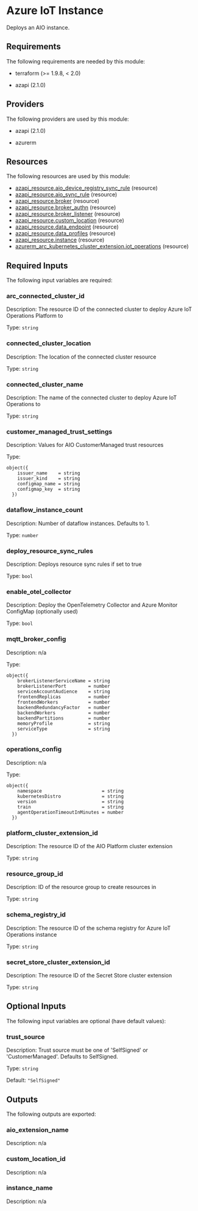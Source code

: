 <!-- BEGIN_TF_DOCS -->
# Azure IoT Instance

Deploys an AIO instance.

## Requirements

The following requirements are needed by this module:

- terraform (>= 1.9.8, < 2.0)

- azapi (2.1.0)

## Providers

The following providers are used by this module:

- azapi (2.1.0)

- azurerm

## Resources

The following resources are used by this module:

- [azapi_resource.aio_device_registry_sync_rule](https://registry.terraform.io/providers/Azure/azapi/2.1.0/docs/resources/resource) (resource)
- [azapi_resource.aio_sync_rule](https://registry.terraform.io/providers/Azure/azapi/2.1.0/docs/resources/resource) (resource)
- [azapi_resource.broker](https://registry.terraform.io/providers/Azure/azapi/2.1.0/docs/resources/resource) (resource)
- [azapi_resource.broker_authn](https://registry.terraform.io/providers/Azure/azapi/2.1.0/docs/resources/resource) (resource)
- [azapi_resource.broker_listener](https://registry.terraform.io/providers/Azure/azapi/2.1.0/docs/resources/resource) (resource)
- [azapi_resource.custom_location](https://registry.terraform.io/providers/Azure/azapi/2.1.0/docs/resources/resource) (resource)
- [azapi_resource.data_endpoint](https://registry.terraform.io/providers/Azure/azapi/2.1.0/docs/resources/resource) (resource)
- [azapi_resource.data_profiles](https://registry.terraform.io/providers/Azure/azapi/2.1.0/docs/resources/resource) (resource)
- [azapi_resource.instance](https://registry.terraform.io/providers/Azure/azapi/2.1.0/docs/resources/resource) (resource)
- [azurerm_arc_kubernetes_cluster_extension.iot_operations](https://registry.terraform.io/providers/hashicorp/azurerm/latest/docs/resources/arc_kubernetes_cluster_extension) (resource)

## Required Inputs

The following input variables are required:

### arc\_connected\_cluster\_id

Description: The resource ID of the connected cluster to deploy Azure IoT Operations Platform to

Type: `string`

### connected\_cluster\_location

Description: The location of the connected cluster resource

Type: `string`

### connected\_cluster\_name

Description: The name of the connected cluster to deploy Azure IoT Operations to

Type: `string`

### customer\_managed\_trust\_settings

Description: Values for AIO CustomerManaged trust resources

Type:

```hcl
object({
    issuer_name    = string
    issuer_kind    = string
    configmap_name = string
    configmap_key  = string
  })
```

### dataflow\_instance\_count

Description: Number of dataflow instances. Defaults to 1.

Type: `number`

### deploy\_resource\_sync\_rules

Description: Deploys resource sync rules if set to true

Type: `bool`

### enable\_otel\_collector

Description: Deploy the OpenTelemetry Collector and Azure Monitor ConfigMap (optionally used)

Type: `bool`

### mqtt\_broker\_config

Description: n/a

Type:

```hcl
object({
    brokerListenerServiceName = string
    brokerListenerPort        = number
    serviceAccountAudience    = string
    frontendReplicas          = number
    frontendWorkers           = number
    backendRedundancyFactor   = number
    backendWorkers            = number
    backendPartitions         = number
    memoryProfile             = string
    serviceType               = string
  })
```

### operations\_config

Description: n/a

Type:

```hcl
object({
    namespace                      = string
    kubernetesDistro               = string
    version                        = string
    train                          = string
    agentOperationTimeoutInMinutes = number
  })
```

### platform\_cluster\_extension\_id

Description: The resource ID of the AIO Platform cluster extension

Type: `string`

### resource\_group\_id

Description: ID of the resource group to create resources in

Type: `string`

### schema\_registry\_id

Description: The resource ID of the schema registry for Azure IoT Operations instance

Type: `string`

### secret\_store\_cluster\_extension\_id

Description: The resource ID of the Secret Store cluster extension

Type: `string`

## Optional Inputs

The following input variables are optional (have default values):

### trust\_source

Description: Trust source must be one of 'SelfSigned' or 'CustomerManaged'. Defaults to SelfSigned.

Type: `string`

Default: `"SelfSigned"`

## Outputs

The following outputs are exported:

### aio\_extension\_name

Description: n/a

### custom\_location\_id

Description: n/a

### instance\_name

Description: n/a
<!-- END_TF_DOCS -->
